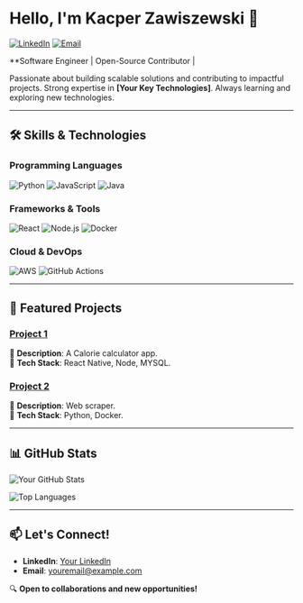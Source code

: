 # Hello, I'm Kacper Zawiszewski 👋  

[![LinkedIn](https://img.shields.io/badge/LinkedIn-0077B5?style=for-the-badge&logo=linkedin&logoColor=white)](https://www.linkedin.com/in/kacper-zawiszewski-72172a1b9/)
[![Email](https://img.shields.io/badge/Email-D14836?style=for-the-badge&logo=gmail&logoColor=white)](mailto:kacperzawiszewski@gmail.com)

**Software Engineer | Open-Source Contributor | 

Passionate about building scalable solutions and contributing to impactful projects. Strong expertise in **[Your Key Technologies]**. Always learning and exploring new technologies.  

---

## 🛠️ **Skills & Technologies**  

### **Programming Languages**  
![Python](https://img.shields.io/badge/Python-3776AB?style=flat&logo=python&logoColor=white)
![JavaScript](https://img.shields.io/badge/JavaScript-F7DF1E?style=flat&logo=javascript&logoColor=black)
![Java](https://img.shields.io/badge/Java-007396?style=flat&logo=java&logoColor=white)  

### **Frameworks & Tools**  
![React](https://img.shields.io/badge/React-61DAFB?style=flat&logo=react&logoColor=black)
![Node.js](https://img.shields.io/badge/Node.js-339933?style=flat&logo=node.js&logoColor=white)
![Docker](https://img.shields.io/badge/Docker-2496ED?style=flat&logo=docker&logoColor=white)  

### **Cloud & DevOps**  
![AWS](https://img.shields.io/badge/AWS-232F3E?style=flat&logo=amazon-aws&logoColor=white)
![GitHub Actions](https://img.shields.io/badge/GitHub_Actions-2088FF?style=flat&logo=github-actions&logoColor=white)  

---

## 🚀 **Featured Projects**  

### [Project 1](https://github.com/BumBumT24/Helcro)  
📌 **Description**: A Calorie calculator app.  
🔧 **Tech Stack**: React Native, Node, MYSQL.  

### [Project 2](https://github.com/BumBumT24/Scraper)  
📌 **Description**: Web scraper.  
🔧 **Tech Stack**: Python, Docker.  

---

## 📊 **GitHub Stats**  

![Your GitHub Stats](https://github-readme-stats.vercel.app/api?username=yourusername&show_icons=true&theme=dark&hide_border=true)  

![Top Languages](https://github-readme-stats.vercel.app/api/top-langs/?username=yourusername&layout=compact&theme=dark&hide_border=true)  

---

## 📫 **Let's Connect!**  
- **LinkedIn**: [Your LinkedIn](https://www.linkedin.com/in/kacper-zawiszewski-72172a1b9/)   
- **Email**: [youremail@example.com](mailto:kacperzawiszewski@gmail.com)  

🔍 **Open to collaborations and new opportunities!**  
